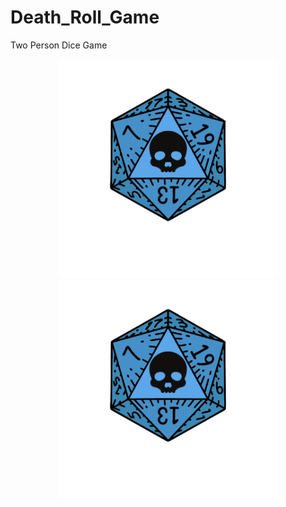 # Death_Roll_Game
Two Person Dice Game

<p align="center">
  <img src="Death Roll.png" width="350" title="hover text">
  <img src="Death Roll.png" width="350" alt="accessibility text">
</p>
